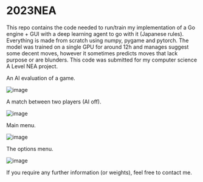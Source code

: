 # 2023NEA
This repo contains the code needed to run/train my implementation of a Go engine + GUI with a deep learning agent to go with it (Japanese rules). Everything is made from scratch using numpy, pygame and pytorch. The model was trained on a single GPU for around 12h and manages suggest some decent moves, however it sometimes predicts moves that lack purpose or are blunders. This code was submitted for my computer science A Level NEA project. 

An AI evaluation of a game.

![image](https://user-images.githubusercontent.com/22745975/236506122-d0efd522-de02-4269-b305-b5b8f9c4c888.png)


A match between two players (AI off).

![image](https://user-images.githubusercontent.com/22745975/236506196-4ae10bf1-160e-47e9-ad0d-13a5f80a9ca9.png)


Main menu.

![image](https://user-images.githubusercontent.com/22745975/236505990-33a048de-8561-4388-84e2-550b041f74ba.png)


The options menu.

![image](https://user-images.githubusercontent.com/22745975/236506053-ba51d01e-8f01-42c9-a665-cc4946a6a1bd.png)



If you require any further information (or weights), feel free to contact me.
